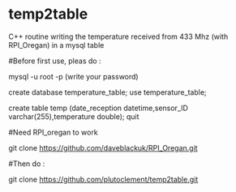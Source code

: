 # temp2table

C++ routine writing the temperature received from 433 Mhz (with RPI_Oregan) in a mysql table

#Before first use, pleas do :

mysql -u root -p
(write your password)

create database temperature_table;
use temperature_table;

create table temp (date_reception datetime,sensor_ID varchar(255),temperature double);
quit


#Need RPI_oregan to work

git clone https://github.com/daveblackuk/RPI_Oregan.git

#Then do :

git clone https://github.com/plutoclement/temp2table.git
